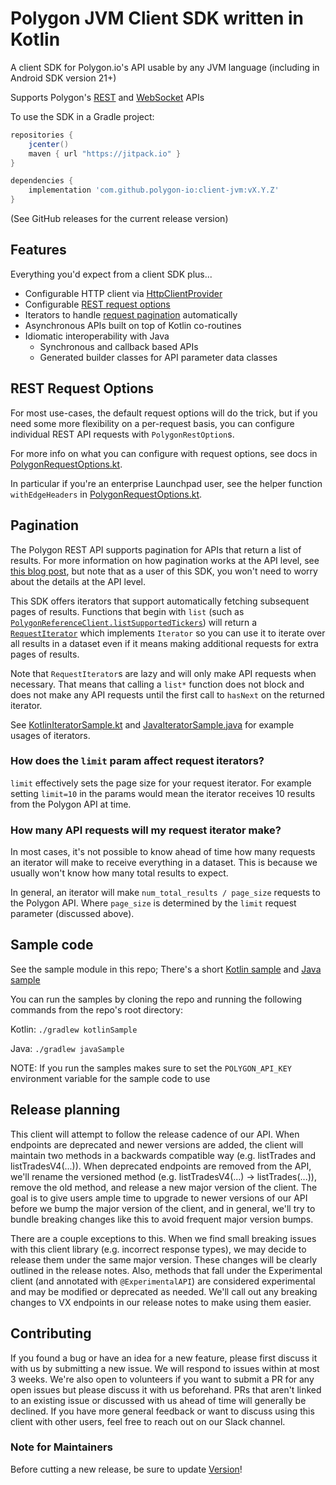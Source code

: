 # Polygon JVM Client SDK written in Kotlin

A client SDK for Polygon.io's API usable by any JVM language (including in Android SDK version 21+)

Supports Polygon's [REST](https://polygon.io/docs/#getting-started) and [WebSocket](https://polygon.io/sockets) APIs

To use the SDK in a Gradle project:
```groovy
repositories {
    jcenter()
    maven { url "https://jitpack.io" }
}

dependencies {
    implementation 'com.github.polygon-io:client-jvm:vX.Y.Z' 
}
```

(See GitHub releases for the current release version)

## Features
Everything you'd expect from a client SDK plus...
- Configurable HTTP client via [HttpClientProvider](src/main/kotlin/io/polygon/kotlin/sdk/HttpClientProvider.kt)
- Configurable [REST request options](#rest-request-options)
- Iterators to handle [request pagination](#pagination) automatically
- Asynchronous APIs built on top of Kotlin co-routines
- Idiomatic interoperability with Java
  - Synchronous and callback based APIs
  - Generated builder classes for API parameter data classes

## REST Request Options

For most use-cases, the default request options will do the trick, 
but if you need some more flexibility on a per-request basis, 
you can configure individual REST API requests with `PolygonRestOption`s.

For more info on what you can configure with request options, see docs in 
[PolygonRequestOptions.kt](src/main/kotlin/io/polygon/kotlin/sdk/rest/PolygonRestOptions.kt).

In particular if you're an enterprise Launchpad user, see the helper function 
`withEdgeHeaders` in [PolygonRequestOptions.kt](src/main/kotlin/io/polygon/kotlin/sdk/rest/PolygonRestOptions.kt).

## Pagination

The Polygon REST API supports pagination for APIs that return a list of results.
For more information on how pagination works at the API level, see [this blog post](https://polygon.io/blog/api-pagination-patterns/),
but note that as a user of this SDK, you won't need to worry about the details at the API level.

This SDK offers iterators that support automatically fetching subsequent pages of results.
Functions that begin with `list` (such as [`PolygonReferenceClient.listSupportedTickers`](src/main/kotlin/io/polygon/kotlin/sdk/rest/reference/PolygonReferenceClient.kt))
will return a [`RequestIterator`](src/main/kotlin/io/polygon/kotlin/sdk/rest/RequestIterator.kt)
which implements `Iterator` so you can use it to iterate over all results in a dataset even if it means making additional requests for extra pages of results.

Note that `RequestIterator`s are lazy and will only make API requests when necessary.
That means that calling a `list*` function does not block and does not make any API requests until the first call to 
`hasNext` on the returned iterator.

See [KotlinIteratorSample.kt](sample/src/main/java/io/polygon/kotlin/sdk/sample/KotlinIteratorSample.kt)
and [JavaIteratorSample.java](sample/src/main/java/io/polygon/kotlin/sdk/sample/JavaIteratorSample.java)
for example usages of iterators.

### How does the `limit` param affect request iterators?
`limit` effectively sets the page size for your request iterator.
For example setting `limit=10` in the params would mean the iterator 
receives 10 results from the Polygon API at time.

### How many API requests will my request iterator make?
In most cases, it's not possible to know ahead of time how many requests an iterator will
make to receive everything in a dataset.
This is because we usually won't know how many total results to expect.

In general, an iterator will make `num_total_results / page_size` requests to the Polygon API.
Where `page_size` is determined by the `limit` request parameter (discussed above).

## Sample code
See the sample module in this repo; There's a short [Kotlin sample](sample/src/main/java/io/polygon/kotlin/sdk/sample/KotlinUsageSample.kt) 
and [Java sample](sample/src/main/java/io/polygon/kotlin/sdk/sample/JavaUsageSample.java)


You can run the samples by cloning the repo and running the following commands from the repo's root directory:

Kotlin: `./gradlew kotlinSample`

Java: `./gradlew javaSample`

NOTE: If you run the samples makes sure to set the `POLYGON_API_KEY` environment variable for the sample code to use

## Release planning
This client will attempt to follow the release cadence of our API. 
When endpoints are deprecated and newer versions are added, 
the client will maintain two methods in a backwards compatible way 
(e.g. listTrades and listTradesV4(...)). 
When deprecated endpoints are removed from the API, 
we'll rename the versioned method (e.g. listTradesV4(...) -> listTrades(...)), 
remove the old method, and release a new major version of the client. 
The goal is to give users ample time to upgrade to newer versions of our API 
before we bump the major version of the client, and in general, 
we'll try to bundle breaking changes like this to avoid frequent major version bumps.

There are a couple exceptions to this. 
When we find small breaking issues with this client library (e.g. incorrect response types), 
we may decide to release them under the same major version. 
These changes will be clearly outlined in the release notes. 
Also, methods that fall under the Experimental client (and annotated with `@ExperimentalAPI`) 
are considered experimental and may be modified or deprecated as needed. 
We'll call out any breaking changes to VX endpoints in our release notes to make using them easier.

## Contributing
If you found a bug or have an idea for a new feature, 
please first discuss it with us by submitting a new issue. 
We will respond to issues within at most 3 weeks. 
We're also open to volunteers if you want to submit a PR for any open issues
but please discuss it with us beforehand. 
PRs that aren't linked to an existing issue or discussed with us ahead of time will generally be declined. 
If you have more general feedback or want to discuss using this client with other users, 
feel free to reach out on our Slack channel.

### Note for Maintainers

Before cutting a new release, be sure to update [Version](./src/main/kotlin/io/polygon/kotlin/sdk/Version.kt)!
